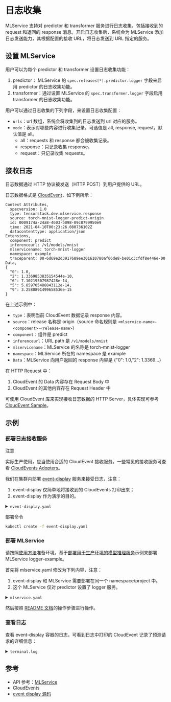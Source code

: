 # 日志收集

MLService 支持对 predictor 和 transformer 服务进行日志收集，包括接收到的 request 和返回的 response 消息。开启日志收集后，系统会为 MLService 添加日志发送能力，其根据配置的接收 URL，将日志发送到 URL 指定的服务。

## 设置 MLService

用户可以为每个 predictor 和 transformer 设置日志收集功能：

1. predictor： MLService 的 `spec.releases[*].predictor.logger` 字段来启用 predictor 的日志收集功能。
2. transformer：通过设置 MLService 的 `spec.transformer.logger` 字段启用 transformer 的日志收集功能。

用户可以通过日志收集的下列字段，来设置日志收集配置：

* `urls`：url 数组，系统会将收集到的日志发送到 url 对应的服务。
* `mode`：表示对哪些内容进行收集记录。可选值是 all, response, request，默认值是 all。
    * all：requests 和 response 都会被收集记录。
    * response：只记录收集 response。
    * request：只记录收集 requests。

## 接收日志

日志数据通过 HTTP 协议被发送（HTTP POST）到用户提供的 URL。

日志数据格式是 <a target="_blank" rel="noopener noreferrer" href="https://cloudevents.io">CloudEvent</a>，如下例所示：

```
Context Attributes,
  specversion: 1.0
  type: tensorstack.dev.mlservice.response
  source: torch-mnist-logger-predict-origin
  id: 0009174a-24a8-4603-b098-09c8799950e9
  time: 2021-04-10T00:23:26.080736102Z
  datacontenttype: application/json
Extensions,
  component: predict
  inferenceurl: /v1/models/mnist
  mlservicename: torch-mnist-logger
  namespace: example
  traceparent: 00-6d69e2d3917689ee301610780af06de8-be01c3cfdf8e446e-00
Data,
{
  "0": 1.0,
  "2": 1.3369853835154544e-10,
  "6": 7.10219507987428e-14,
  "5": 5.859705488843112e-14,
  "9": 3.2580891499658536e-15
}
```

在上述示例中：
* `type`：表明当前 CloudEvent 数据记录 response 内容。
* `source`：release 名称是 origin（source 命名规则是 `<mlservice-name>-<component>-<release-name>`）
* `component`：组件是 predict
* `inferenceurl`：URL path 是 `/v1/models/mnist`
* `mlservicename`：MLService 的名称是 torch-mnist-logger
* `namespace`：MLService 所在的 namespace 是 example
* `Data`：MLService 向用户返回的 response 内容是 {"0": 1.0,"2": 1.3369...}


在 HTTP Request 中：
1. CloudEvent 的 Data 内容存在 Request Body 中
2. CloudEvent 的其他内容存在 Request Header 中

可使用 CloudEvent 库来实现接收日志数据的 HTTP Server，具体实现可参考 <a target="_blank" rel="noopener noreferrer" href="https://github.com/cloudevents/sdk-go/blob/v2.10.0/samples/http/receiver-direct/main.go">CloudEvent Sample</a>。

## 示例

### 部署日志接收服务


<aside class="note">
<div class="title">注意</div>

实际生产使用，应当使用合适的 CloudEvent 接收服务。一些常见的接收服务可查看 <a target="_blank" rel="noopener noreferrer" href="https://cloudevents.io/#:~:text=the%20CloudEvents%20project!-,CloudEvents%20Adopters,-Adobe%20I/O">CloudEvents Adopters</a>。
</aside>


我们在集群内部署 <a target="_blank" rel="noopener noreferrer" href="https://github.com/knative/eventing-contrib/blob/v0.18.8/cmd/event_display/main.go">event-display</a> 服务来接受日志，注意：

1. event-display 仅简单地将接收到的 CloudEvents 打印出来；
2. event-display 作为演示的目的。

<details><summary><code class="hljs">event-display.yaml</code></summary>

```yaml
{{#include ../../assets/api/t9k-service/event-display.yaml}}
```

</details>


部署命令
```bash
kubectl create -f event-display.yaml
```

### 部署 MLService

请按照[使用方法](https://github.com/t9k/tutorial-examples/blob/master/docs/README-zh.md#%E4%BD%BF%E7%94%A8%E6%96%B9%E6%B3%95)准备环境，基于[部署用于生产环境的模型推理服务](https://github.com/t9k/tutorial-examples/tree/master/deployment/mlservice/torch-pvc)示例来部署 MLService logger-example。

首先将 mlservice.yaml 修改为下列内容，注意：

1. event-display 和 MLService 需要部署在同一个 namespace/project 中。
2. 这个 MLService 仅对 predictor 设置了 logger 服务。

<details><summary><code class="hljs">mlservice.yaml</code></summary>

```yaml
{{#include ../../assets/api/t9k-service/mlservice.yaml}}
```

</details>


然后按照 [README 文档](https://github.com/t9k/tutorial-examples/blob/master/deployment/mlservice/torch-pvc/README.md#%E6%93%8D%E4%BD%9C%E6%AD%A5%E9%AA%A4)的操作步骤进行操作。



### 查看日志

查看 event-display 容器的日志，可看到日志中打印的 CloudEvent 记录了预测请求的详细信息：

<details><summary><code class="hljs">terminal.log</code></summary>

```console
{{#include ../../assets/api/t9k-service/terminal.log}}
```

</details>

## 参考

* API 参考：[MLService](../../reference/api-reference/mlservice.md)
* <a target="_blank" rel="noopener noreferrer" href="https://cloudevents.io/">CloudEvents </a>
* <a target="_blank" rel="noopener noreferrer" href="https://github.com/knative/eventing-contrib/blob/v0.18.8/cmd/event_display/main.go">event display 源码</a>
